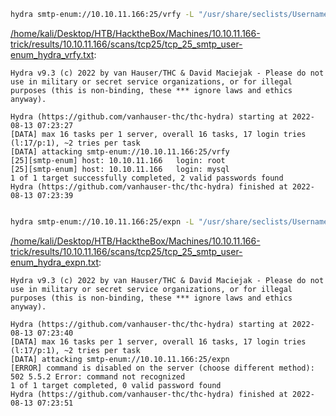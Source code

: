 ```bash
hydra smtp-enum://10.10.11.166:25/vrfy -L "/usr/share/seclists/Usernames/top-usernames-shortlist.txt" 2>&1
```

[/home/kali/Desktop/HTB/HacktheBox/Machines/10.10.11.166-trick/results/10.10.11.166/scans/tcp25/tcp_25_smtp_user-enum_hydra_vrfy.txt](file:///home/kali/Desktop/HTB/HacktheBox/Machines/10.10.11.166-trick/results/10.10.11.166/scans/tcp25/tcp_25_smtp_user-enum_hydra_vrfy.txt):

```
Hydra v9.3 (c) 2022 by van Hauser/THC & David Maciejak - Please do not use in military or secret service organizations, or for illegal purposes (this is non-binding, these *** ignore laws and ethics anyway).

Hydra (https://github.com/vanhauser-thc/thc-hydra) starting at 2022-08-13 07:23:27
[DATA] max 16 tasks per 1 server, overall 16 tasks, 17 login tries (l:17/p:1), ~2 tries per task
[DATA] attacking smtp-enum://10.10.11.166:25/vrfy
[25][smtp-enum] host: 10.10.11.166   login: root
[25][smtp-enum] host: 10.10.11.166   login: mysql
1 of 1 target successfully completed, 2 valid passwords found
Hydra (https://github.com/vanhauser-thc/thc-hydra) finished at 2022-08-13 07:23:39


```
```bash
hydra smtp-enum://10.10.11.166:25/expn -L "/usr/share/seclists/Usernames/top-usernames-shortlist.txt" 2>&1
```

[/home/kali/Desktop/HTB/HacktheBox/Machines/10.10.11.166-trick/results/10.10.11.166/scans/tcp25/tcp_25_smtp_user-enum_hydra_expn.txt](file:///home/kali/Desktop/HTB/HacktheBox/Machines/10.10.11.166-trick/results/10.10.11.166/scans/tcp25/tcp_25_smtp_user-enum_hydra_expn.txt):

```
Hydra v9.3 (c) 2022 by van Hauser/THC & David Maciejak - Please do not use in military or secret service organizations, or for illegal purposes (this is non-binding, these *** ignore laws and ethics anyway).

Hydra (https://github.com/vanhauser-thc/thc-hydra) starting at 2022-08-13 07:23:40
[DATA] max 16 tasks per 1 server, overall 16 tasks, 17 login tries (l:17/p:1), ~2 tries per task
[DATA] attacking smtp-enum://10.10.11.166:25/expn
[ERROR] command is disabled on the server (choose different method): 502 5.5.2 Error: command not recognized
1 of 1 target completed, 0 valid password found
Hydra (https://github.com/vanhauser-thc/thc-hydra) finished at 2022-08-13 07:23:51


```
